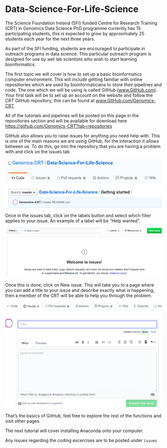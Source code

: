 # Data-Science-For-Life-Science

The Science Foundation Ireland (SFI) funded Centre for Research Training (CRT) in Genomics Data Science PhD programme currently has 15 participating students, this is expected to grow by approximately 25 students each year for the next three years. 

As part of the SFI funding, students are encouraged to participate in outreach programs in data science. This particular outreach program is designed for use by wet lab scientists who wish to start learning bioinformatics. 

The first topic we will cover is how to set up a basic bioinformatics computer environment. This will include getting familiar with online repositiories which are used by bioinformaticians to store their pipelines and code. The one which we will be using is called GitHub (www.GitHub.com). 
Your first task will be to set up an account on the website and follow the CRT GitHub repository, this can be found at www.GitHub.com/Genomics-CRT. 

All of the tutorials and pipelines will be posted on this page in the repositories section and will be available for download here https://github.com/Genomics-CRT?tab=repositories  

GitHub also allows you to raise issues for anything you need help with. This is one of the main reasons we are using GitHub, for the interaction it allows between us. 
To do this, go into the repository that you are having a problem with and click on the issues tab

![Issuestab](https://github.com/Genomics-CRT/images/blob/master/issuestab.png)


Once in the issues tab, click on the labels button and select which filter applies to your issue. An example of a label will be “Help wanted”. 

![labelling](https://github.com/Genomics-CRT/images/blob/master/Screenshot%20from%202020-04-02%2013-43-39.png)


Once this is done, click on New issue. This will take you to a page where you can add a title to your issue and describe exactly what is happening, then a member of the CRT will be able to help you through the problem.

![issuesform](https://github.com/Genomics-CRT/images/blob/master/Screenshot%20from%202020-04-02%2013-48-53.png)

That’s the basics of GitHub, feel free to explore the rest of the functions and visit other pages.

The next tutorial will cover installing Anaconda onto your computer.

Any issues regarding the coding excercises are to be posted under `issues`
